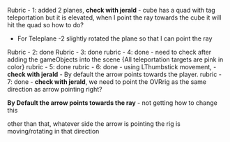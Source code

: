 Rubric - 1: added 2 planes, 
**check with jerald** - cube has a quad with tag teleportation but it is elevated, when I point the ray towards the cube it will hit the quad so how to do?

- For Teleplane -2 slightly rotated the plane so that I can point the ray

Rubric - 2: done
Rubric - 3: done
rubric - 4: done - need to check after adding the gameObjects into the scene
{All teleportation targets are pink in color}
rubric - 5: done
rubric - 6: done - using LThumbstick movement, - **check with jerald** - By default the arrow points towards the player. 
rubric - 7: done - **check with jerald**, we need to point the OVRrig as the same direction as arrow pointing right?


**By Default the arrow points towards the ray** - not getting how to change this

other than that, whatever side the arrow is pointing the rig is moving/rotating in that direction
